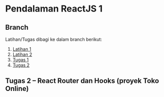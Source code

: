 # Pendalaman ReactJS 1

## Branch

Latihan/Tugas dibagi ke dalam branch berikut:

1. [Latihan 1](https://gitlab.com/araziq/pendalaman-react-js/-/tree/latihan-1)
1. [Latihan 2](https://gitlab.com/araziq/pendalaman-react-js/-/tree/latihan-2)
1. [Tugas 1](https://gitlab.com/araziq/pendalaman-react-js/-/tree/tugas-1)
1. [Tugas 2](https://gitlab.com/araziq/pendalaman-react-js/-/tree/tugas-2)

## Tugas 2 – React Router dan Hooks (proyek Toko Online)

